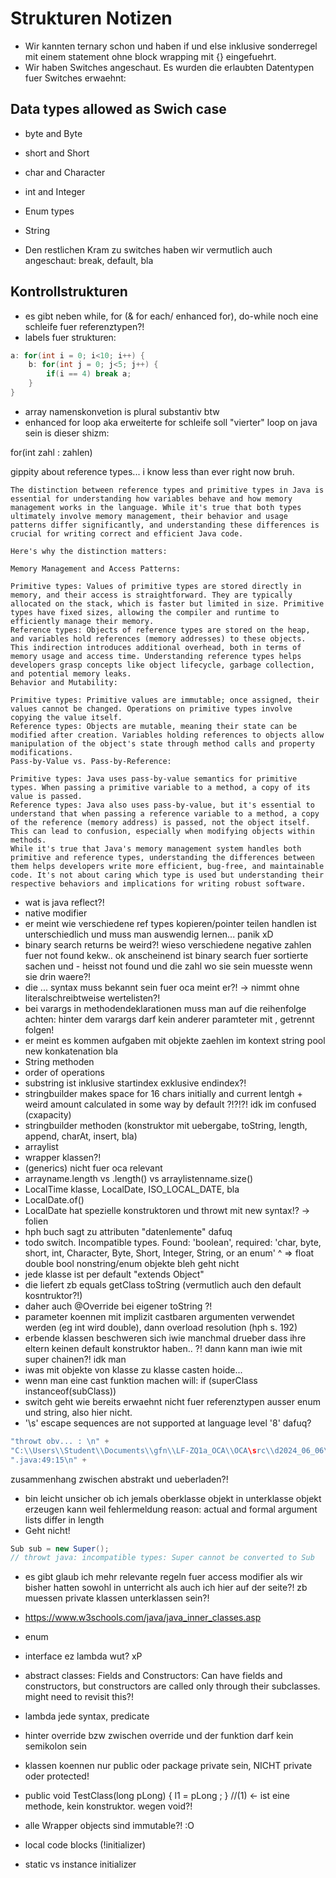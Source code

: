 # Strukturen Notizen

- Wir kannten ternary schon und haben if und else inklusive sonderregel mit einem statement ohne block wrapping mit {} eingefuehrt.
- Wir haben Switches angeschaut. Es wurden die erlaubten Datentypen fuer Switches erwaehnt:

## Data types allowed as Swich case

<!-- copilot made this list i should read up on it and see if i agree-->

- byte and Byte
- short and Short
- char and Character
- int and Integer
- Enum types
- String

- Den restlichen Kram zu switches haben wir vermutlich auch angeschaut: break, default, bla

## Kontrollstrukturen

- es gibt neben while, for (& for each/ enhanced for), do-while noch eine schleife fuer referenztypen?!
- labels fuer strukturen:

```java
a: for(int i = 0; i<10; i++) {
    b: for(int j = 0; j<5; j++) {
        if(i == 4) break a;
    }
}
```

- array namenskonvetion is plural substantiv btw
- enhanced for loop aka erweiterte for schleife soll "vierter" loop on java sein is dieser shizm:

for(int zahl : zahlen)

gippity about reference types... i know less than ever right now bruh.

```plaintext
The distinction between reference types and primitive types in Java is essential for understanding how variables behave and how memory management works in the language. While it's true that both types ultimately involve memory management, their behavior and usage patterns differ significantly, and understanding these differences is crucial for writing correct and efficient Java code.

Here's why the distinction matters:

Memory Management and Access Patterns:

Primitive types: Values of primitive types are stored directly in memory, and their access is straightforward. They are typically allocated on the stack, which is faster but limited in size. Primitive types have fixed sizes, allowing the compiler and runtime to efficiently manage their memory.
Reference types: Objects of reference types are stored on the heap, and variables hold references (memory addresses) to these objects. This indirection introduces additional overhead, both in terms of memory usage and access time. Understanding reference types helps developers grasp concepts like object lifecycle, garbage collection, and potential memory leaks.
Behavior and Mutability:

Primitive types: Primitive values are immutable; once assigned, their values cannot be changed. Operations on primitive types involve copying the value itself.
Reference types: Objects are mutable, meaning their state can be modified after creation. Variables holding references to objects allow manipulation of the object's state through method calls and property modifications.
Pass-by-Value vs. Pass-by-Reference:

Primitive types: Java uses pass-by-value semantics for primitive types. When passing a primitive variable to a method, a copy of its value is passed.
Reference types: Java also uses pass-by-value, but it's essential to understand that when passing a reference variable to a method, a copy of the reference (memory address) is passed, not the object itself. This can lead to confusion, especially when modifying objects within methods.
While it's true that Java's memory management system handles both primitive and reference types, understanding the differences between them helps developers write more efficient, bug-free, and maintainable code. It's not about caring which type is used but understanding their respective behaviors and implications for writing robust software.

```

- wat is java reflect?!
- native modifier
- er meint wie verschiedene ref types kopieren/pointer teilen handlen ist unterschiedlich und muss man auswendig lernen... panik xD
- binary search returns be weird?! wieso verschiedene negative zahlen fuer not found kekw.. ok anscheinend ist binary search fuer sortierte sachen und - heisst not found und die zahl wo sie sein muesste wenn sie drin waere?!
- die ... syntax muss bekannt sein fuer oca meint er?! -> nimmt ohne literalschreibtweise wertelisten?!
- bei varargs in methodendeklarationen muss man auf die reihenfolge achten: hinter dem varargs darf kein anderer paramteter mit , getrennt folgen!
- er meint es kommen aufgaben mit objekte zaehlen im kontext string pool new konkatenation bla
- String methoden
- order of operations
- substring ist inklusive startindex exklusive endindex?!
- stringbuilder makes space for 16 chars initially and current lentgh + weird amount calculated in some way by default ?!?!?! idk im confused (cxapacity)
- stringbuilder methoden (konstruktor mit uebergabe, toString, length, append, charAt, insert, bla)
- arraylist
- wrapper klassen?!
- (generics) nicht fuer oca relevant
- arrayname.length vs .length() vs arraylistenname.size()
- LocalTime klasse, LocalDate, ISO_LOCAL_DATE, bla
- LocalDate.of()
- LocalDate hat spezielle konstruktoren und throwt mit new syntax!? -> folien
- hph buch sagt zu attributen "datenlemente" dafuq
- todo switch. Incompatible types. Found: 'boolean', required: 'char, byte, short, int, Character, Byte, Short, Integer, String, or an enum'
  ^ => float double bool nonstring/enum objekte bleh geht nicht
- jede klasse ist per default "extends Object"
- die liefert zb equals getClass toString (vermutlich auch den default kosntruktor?!)
- daher auch @Override bei eigener toString ?!
- parameter koennen mit implizit castbaren argumenten verwendet werden (eg int wird double), dann overload resolution (hph s.  192)
- erbende klassen beschweren sich iwie manchmal drueber dass ihre eltern keinen default konstruktor haben.. ?! dann kann man iwie mit super chainen?! idk man
- iwas mit objekte von klasse zu klasse casten hoide...
- wenn man eine cast funktion machen will: if (superClass instanceof(subClass))
- switch geht wie bereits erwaehnt nicht fuer referenztypen ausser enum und string, also hier nicht.
- '\s' escape sequences are not supported at language level '8' dafuq?

```java
"throwt obv... : \n" +
"C:\\Users\\Student\\Documents\\gfn\\LF-ZQ1a_OCA\\OCA\src\\d2024_06_06\\DrinkTest" +
".java:49:15\n" +
```

zusammenhang zwischen abstrakt und ueberladen?!

- bin leicht unsicher ob ich jemals oberklasse objekt in unterklasse objekt erzeugen kann weil fehlermeldung reason: actual and formal argument lists differ in length
- Geht nicht!

```java
Sub sub = new Super();
// throwt java: incompatible types: Super cannot be converted to Sub
```

- es gibt glaub ich mehr relevante regeln fuer access modifier als wir bisher hatten sowohl in unterricht als auch ich hier auf der seite?! zb muessen private klassen unterklassen sein?!
- https://www.w3schools.com/java/java_inner_classes.asp

- enum
- interface ez lambda wut? xP

- abstract classes: Fields and Constructors: Can have fields and constructors, but constructors are called only through their subclasses. might need to revisit this?!
- lambda jede syntax, predicate
- hinter override bzw zwischen override und der funktion darf kein semikolon sein
- klassen koennen nur public oder package private sein, NICHT private oder protected!
- public void TestClass(long pLong) { l1 = pLong ; }  //(1)  <- ist eine methode, kein konstruktor. wegen void?!
- alle Wrapper objects sind immutable?! :O
- local code blocks (!initializer)
- static vs instance initializer